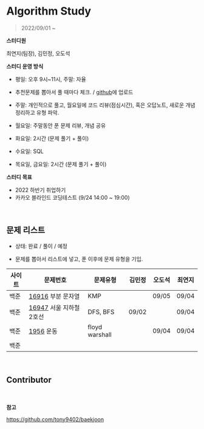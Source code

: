 # Algorithm Study

> 2022/09/01 ~

**스터디원**

최연지(팀장), 김민정, 오도석

**스터디 운영 방식**

- 평일: 오후 9시~11시, 주말: 자율

- 추천문제를 뽑아서 풀 때마다 체크. / [github](https://github.com/jeong57/Algorithm-Study)에 업로드
- 주말: 개인적으로 풀고, 월요일에 코드 리뷰(점심시간), 혹은 오답노트, 새로운 개념 정리하고 유형 파악.
- 월요일: 주말동안 푼 문제 리뷰, 개념 공유
- 화요일: 2시간 (문제 풀기 + 풀이)
- 수요일: SQL
- 목요일, 금요일: 2시간 (문제 풀기 + 풀이)

**스터디 목표**

- 2022 하반기 취업하기
- 카카오 블라인드 코딩테스트 (9/24 14:00 ~ 19:00)

<br>

## 문제 리스트

- 상태: 완료 / 풀이 / 예정

- 문제를 뽑아서 리스트에 넣고, 푼 이후에 문제 유형을 기입.

| 사이트 | 문제번호                                                         | 문제유형       | 김민정 | 오도석 | 최연지 |
| ------ | ---------------------------------------------------------------- | -------------- | ------ | ------ | ------ |
| 백준   | [16916](https://www.acmicpc.net/problem/16916) 부분 문자열       | KMP            |        | 09/05 | 09/04  |
| 백준   | [16947](https://www.acmicpc.net/problem/16947) 서울 지하철 2호선 | DFS, BFS       | 09/02  |        | 09/04  |
| 백준   | [1956](https://www.acmicpc.net/problem/1956) 운동                | floyd warshall |        | 09/04  | 09/04  |
| 백준   |                                                                  |                |        |        |        |

<br>

## Contributor

<br>

**참고**

https://github.com/tony9402/baekjoon
